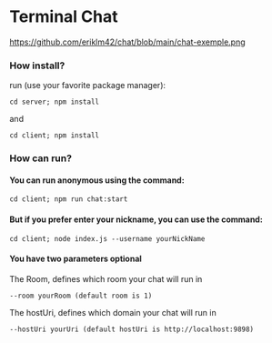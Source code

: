 # Terminal Chat

https://github.com/eriklm42/chat/blob/main/chat-exemple.png

### How install?

run (use your favorite package manager):

```
cd server; npm install
```

and

```
cd client; npm install
```

### How can run?

#### You can run anonymous using the command:

```
cd client; npm run chat:start
```

#### But if you prefer enter your nickname, you can use the command:
```
cd client; node index.js --username yourNickName
```
#### You have two parameters optional

The Room, defines which room your chat will run in

```
--room yourRoom (default room is 1)
```

The hostUri, defines which domain your chat will run in

```
--hostUri yourUri (default hostUri is http://localhost:9898)
```
